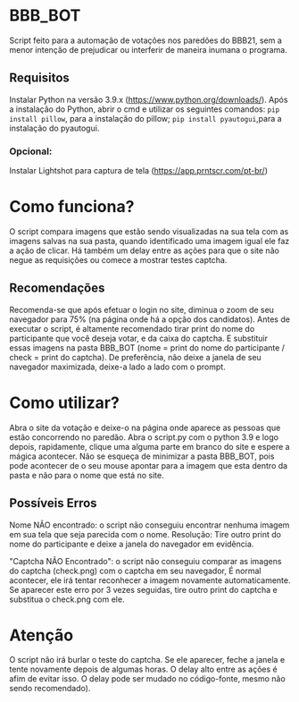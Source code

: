# BBB_BOT
Script feito para a automação de votações nos paredões do BBB21, sem a menor intenção de prejudicar ou interferir de maneira inumana o programa.

## Requisitos
Instalar Python na versão 3.9.x (https://www.python.org/downloads/).
Após a instalação do Python,
abrir o cmd e utilizar os seguintes comandos:
`pip install pillow`, para a instalação do pillow;
`pip install pyautogui`,para a instalação do pyautogui.

### Opcional: 
Instalar Lightshot para captura de tela (https://app.prntscr.com/pt-br/)

# Como funciona?
O script compara imagens que estão sendo visualizadas na sua tela com as imagens salvas na sua pasta, quando identificado uma imagem igual ele faz a ação de clicar. Há também um delay entre as ações para que o site não negue as requisições ou comece a mostrar testes captcha.

## Recomendações
Recomenda-se que após efetuar o login no site, diminua o zoom de seu navegador para 75% (na página onde há a opção dos candidatos).
Antes de executar o script, é altamente recomendado tirar print do nome do participante que você deseja votar, e da caixa do captcha. E substituir essas imagens na pasta BBB_BOT (nome = print do nome do participante / check = print do captcha).
De preferência, não deixe a janela de seu navegador maximizada, deixe-a lado a lado com o prompt.

# Como utilizar?
Abra o site da votação e deixe-o na página onde aparece as pessoas que estão concorrendo no paredão. Abra o script.py com o python 3.9 e logo depois, rapidamente, clique uma alguma parte em branco do site e espere a mágica acontecer.
Não se esqueça de minimizar a pasta BBB_BOT, pois pode acontecer de o seu mouse apontar para a imagem que esta dentro da pasta e não para o nome que está no site.

## Possíveis Erros
Nome NÃO encontrado: o script não conseguiu encontrar nenhuma imagem em sua tela que seja parecida com o nome.
Resolução: Tire outro print do nome do participante e deixe a janela do navegador em evidência.

"Captcha NÃO Encontrado": o script não conseguiu comparar as imagens do captcha (check.png) com o captcha em seu navegador, É normal acontecer, ele irá tentar reconhecer a imagem novamente automaticamente. Se aparecer este erro por 3 vezes seguidas, tire outro print do captcha e substitua o check.png com ele.

# Atenção
O script não irá burlar o teste do captcha. Se ele aparecer, feche a janela e tente novamente depois de algumas horas. O delay alto entre as ações é afim de evitar isso. O delay pode ser mudado no código-fonte, mesmo não sendo recomendado).
